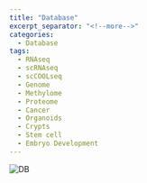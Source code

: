 ```yaml
---
title: "Database"
excerpt_separator: "<!--more-->"
categories:
  - Database
tags:
  - RNAseq
  - scRNAseq
  - scCOOLseq
  - Genome
  - Methylome
  - Proteome
  - Cancer
  - Organoids
  - Crypts
  - Stem cell
  - Embryo Development
---
```

![DB](assets/png-db/png-db.png.001.png)